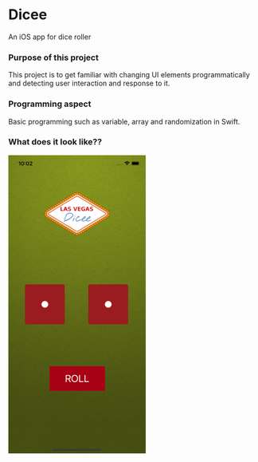 # Dicee
An iOS app for dice roller 

### Purpose of this project
This project is to get familiar with changing UI elements programmatically and detecting user interaction and response to it. 

### Programming aspect
Basic programming such as variable, array and randomization in Swift. 

### What does it look like?? 
<img src="https://github.com/Helen-Noe/Dicee/blob/main/Dicee_iPhone11.png" width="276" height="598">
